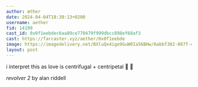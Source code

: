 ```yaml
---
author: æther
date: 2024-04-04T18:39:13+0200
username: aether
fid: 14199
cast_id: 0x0f1eebdec6aa89ce770479f999dbcc898ef68af3
cast: https://farcaster.xyz/aether/0x0f1eebde
image: https://imagedelivery.net/BXluQx4ige9GuW0Ia56BHw/6abbf302-087f-47df-c154-d75078586400/original
layout: post
---
```


i interpret this as
love is centrifugal + centripetal 🤍 🖤

_revolver 2_ by alan riddell

<img src='https://imagedelivery.net/BXluQx4ige9GuW0Ia56BHw/6abbf302-087f-47df-c154-d75078586400/original' alt='' referrerpolicy='no-referrer'/>
